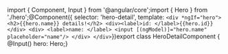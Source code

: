 import { Component, Input } from '@angular/core';import { Hero } from './hero';@Component({ selector: 'hero-detail', template: ` <div *ngIf="hero"> <h2>{{hero.name}} details!</h2> <div><label>id: </label>{{hero.id}}</div> <div> <label>name: </label> <input [(ngModel)]="hero.name" placeholder="name"/> </div> </div> `})export class HeroDetailComponent { @Input() hero: Hero;}


